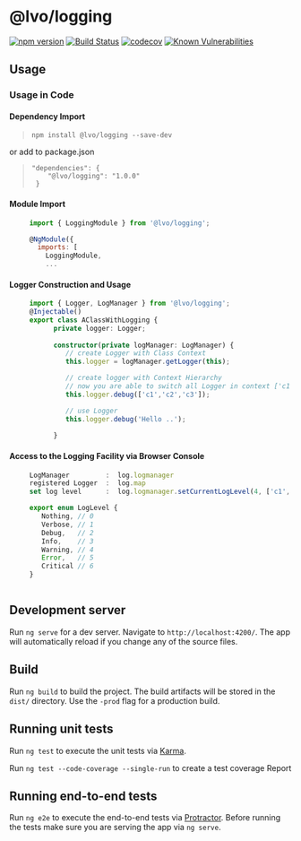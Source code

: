 # @lvo/logging

[![npm version](https://badge.fury.io/js/%40lvo%2Flogging.svg)](https://badge.fury.io/js/%40lvo%2Flogging)
[![Build Status](https://travis-ci.org/LVM-IT/lvo.svg?branch=master)](https://travis-ci.org/LVM-IT/lvo)
[![codecov](https://codecov.io/gh/LVM-IT/lvo/branch/master/graph/badge.svg)](https://codecov.io/gh/LVM-IT/lvo)
[![Known Vulnerabilities](https://snyk.io/test/github/lvm-it/lvo/badge.svg?targetFile=logging%2Fpackage.json)](https://snyk.io/test/github/lvm-it/lvo?targetFile=logging%2Fpackage.json)

## Usage

### Usage in Code

#### Dependency Import
 
>     npm install @lvo/logging --save-dev 

or add to package.json
>     "dependencies": {    
>         "@lvo/logging": "1.0.0"
>      }

#### Module Import

```javascript
     import { LoggingModule } from '@lvo/logging';

     @NgModule({  
       imports: [
         LoggingModule,
         ...
```

#### Logger Construction and Usage
```typescript
     import { Logger, LogManager } from '@lvo/logging';
     @Injectable()
     export class AClassWithLogging {
           private logger: Logger;
 
           constructor(private logManager: LogManager) {
              // create Logger with Class Context
              this.logger = logManager.getLogger(this);

              // create logger with Context Hierarchy
              // now you are able to switch all Logger in context ['c1','c2'] to debug level for example  
              this.logger.debug(['c1','c2','c3']);

              // use Logger  
              this.logger.debug('Hello ..');
             
           }
```

#### Access to the Logging Facility via Browser Console
```typescript
     LogManager         :  log.logmanager   
     registered Logger  :  log.map
     set log level      :  log.logmanager.setCurrentLogLevel(4, ['c1','c2'])

     export enum LogLevel {
        Nothing, // 0
        Verbose, // 1
        Debug,   // 2
        Info,    // 3
        Warning, // 4
        Error,   // 5
        Critical // 6
     }



```

## Development server
Run `ng serve` for a dev server. Navigate to `http://localhost:4200/`. The app will automatically reload if you change any of the source files.


## Build

Run `ng build` to build the project. The build artifacts will be stored in the `dist/` directory. Use the `-prod` flag for a production build.

## Running unit tests

Run `ng test` to execute the unit tests via [Karma](https://karma-runner.github.io).

Run `ng test --code-coverage --single-run` to create a test coverage Report


## Running end-to-end tests

Run `ng e2e` to execute the end-to-end tests via [Protractor](http://www.protractortest.org/).
Before running the tests make sure you are serving the app via `ng serve`.